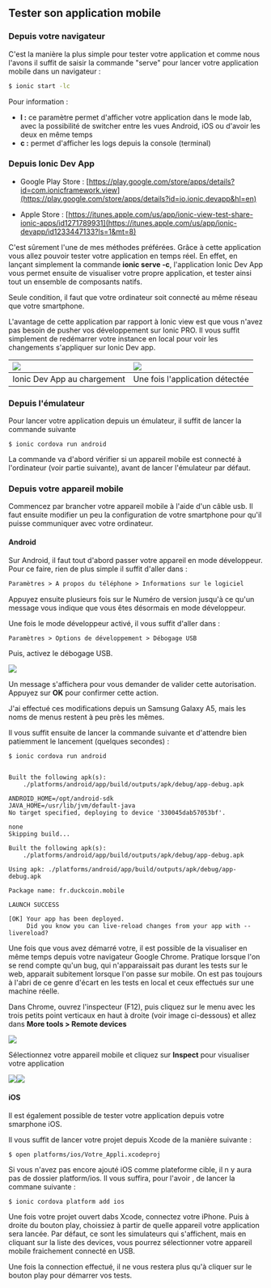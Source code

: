 ## Tester son application mobile

### Depuis votre navigateur

C'est la manière la plus simple pour tester votre application et comme nous l'avons il suffit de saisir la commande "serve" pour lancer votre application mobile dans un navigateur :

```bash
$ ionic start -lc
```

Pour information :

* **l :** ce paramètre permet d'afficher votre application dans le mode lab, avec la possibilité de switcher entre les vues Android, iOS ou d'avoir les deux en même temps
* **c :** permet d'afficher les logs depuis la console \(terminal\)

### Depuis Ionic Dev App

* Google Play Store : [https://play.google.com/store/apps/details?id=com.ionicframework.view](https://play.google.com/store/apps/details?id=io.ionic.devapp&hl=en)

* Apple Store : [https://itunes.apple.com/us/app/ionic-view-test-share-ionic-apps/id1271789931](https://itunes.apple.com/us/app/ionic-devapp/id1233447133?ls=1&mt=8)

C'est sûrement l'une de mes méthodes préférées. Grâce à cette application vous allez pouvoir tester votre application en temps réel. En effet, en lançant simplement la commande **ionic serve -c**, l'application Ionic Dev App vous permet  ensuite de visualiser votre propre application, et tester ainsi tout un ensemble de composants natifs.

Seule condition, il faut que votre ordinateur soit connecté au même réseau que votre smartphone.

L'avantage de cette application par rapport à Ionic view est que vous n'avez pas besoin de pusher vos développement sur Ionic PRO. Il vous suffit simplement de redémarrer votre instance en local pour voir les changements s'appliquer sur Ionic Dev app.

| ![](/assets/ionic_dev_app.png) | ![](/assets/ionic_devapp_2.png) |
| :--- | :--- |
| Ionic Dev App au chargement | Une fois l'application détectée |

### Depuis l'émulateur

Pour lancer votre application depuis un émulateur, il suffit de lancer la commande suivante

```
$ ionic cordova run android
```

La commande va d'abord vérifier si un appareil mobile est connecté à l'ordinateur \(voir partie suivante\), avant de lancer l'émulateur par défaut.

### Depuis votre appareil mobile

Commencez par brancher votre appareil mobile à l'aide d'un câble usb. Il faut ensuite modifier un peu la configuration de votre smartphone pour qu'il puisse communiquer avec votre ordinateur.

#### Android

Sur Android, il faut tout d'abord passer votre appareil en mode développeur. Pour ce faire, rien de plus simple il suffit d'aller dans :

```markdown
Paramètres > A propos du téléphone > Informations sur le logiciel
```

Appuyez ensuite plusieurs fois sur le Numéro de version jusqu'à ce qu'un message vous indique que vous êtes désormais en mode développeur.

Une fois le mode développeur activé, il vous suffit d'aller dans :

```markdown
Paramètres > Options de développement > Débogage USB
```

Puis, activez le débogage USB.

![](/assets/screen_debogage_usb.png)

Un message s'affichera pour vous demander de valider cette autorisation. Appuyez sur **OK** pour confirmer cette action.

J'ai effectué ces modifications depuis un Samsung Galaxy A5, mais les noms de menus restent à peu près les mêmes.

Il vous suffit ensuite de lancer la commande suivante et d'attendre bien patiemment le lancement \(quelques secondes\) :

```
$ ionic cordova run android


Built the following apk(s):
    ./platforms/android/app/build/outputs/apk/debug/app-debug.apk

ANDROID_HOME=/opt/android-sdk
JAVA_HOME=/usr/lib/jvm/default-java
No target specified, deploying to device '330045dab57053bf'.

none
Skipping build...

Built the following apk(s):
    ./platforms/android/app/build/outputs/apk/debug/app-debug.apk

Using apk: ./platforms/android/app/build/outputs/apk/debug/app-debug.apk

Package name: fr.duckcoin.mobile

LAUNCH SUCCESS

[OK] Your app has been deployed.
     Did you know you can live-reload changes from your app with --livereload?
```

Une fois que vous avez démarré votre, il est possible de la visualiser en même temps depuis votre navigateur Google Chrome. Pratique lorsque l'on se rend compte qu'un bug, qui n'apparaissait pas durant les tests sur le web, apparait subitement lorsque l'on passe sur mobile. On est pas toujours à l'abri de ce genre d'écart en les tests en local et ceux effectués sur une machine réelle.

Dans Chrome, ouvrez l'inspecteur \(F12\), puis cliquez sur le menu avec les trois petits point verticaux en haut à droite \(voir image ci-dessous\) et allez dans **More tools &gt; Remote devices**

![](/assets/screen_debug_remote_android.png)

Sélectionnez votre appareil mobile et cliquez sur **Inspect** pour visualiser votre application

![](/assets/screen_debug_android_1.png)![](/assets/screen_debug_android_2.png)

#### iOS

Il est également possible de tester votre application depuis votre smarphone iOS. 

Il vous suffit de lancer votre projet depuis Xcode de la manière suivante :

```
$ open platforms/ios/Votre_Appli.xcodeproj
```

Si vous n'avez pas encore ajouté iOS comme plateforme cible, il n y aura pas de dossier platform/ios. Il vous suffira, pour l'avoir , de lancer la commane suivante :

```
$ ionic cordova platform add ios
```

Une fois votre projet ouvert dabs Xcode, connectez votre iPhone. Puis à droite du bouton play, choissiez à partir de quelle appareil votre application sera lancée. Par défaut, ce sont les simulateurs qui s'affichent, mais en cliquant sur la liste des devices, vous pourrez sélectionner votre appareil mobile fraichement connecté en USB.

Une fois la connection effectué, il ne vous restera plus qu'à cliquer sur le bouton play pour démarrer vos tests.


